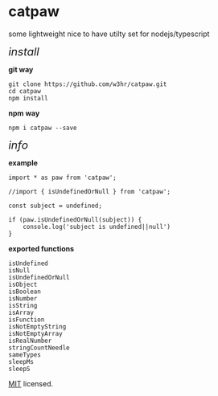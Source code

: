 <p align="center">
    <h1>catpaw</h1>
    some lightweight nice to have utilty set for nodejs/typescript
</p>
<p>
<I style="font-size: 22px;">install</I>

<b>git way</b>

```
git clone https://github.com/w3hr/catpaw.git
cd catpaw
npm install
```

<b>npm way</b>

`npm i catpaw --save`
</p>
<p>
<I style="font-size: 22px;">info</I>

<b>example</b>

```
import * as paw from 'catpaw';

//import { isUndefinedOrNull } from 'catpaw';

const subject = undefined;

if (paw.isUndefinedOrNull(subject)) {
    console.log('subject is undefined||null')
}

```

<b>exported functions</b>

```
isUndefined
isNull
isUndefinedOrNull
isObject
isBoolean
isNumber
isString
isArray
isFunction
isNotEmptyString
isNotEmptyArray
isRealNumber
stringCountNeedle
sameTypes
sleepMs
sleepS
```
</p>

[MIT](LICENSE) licensed.